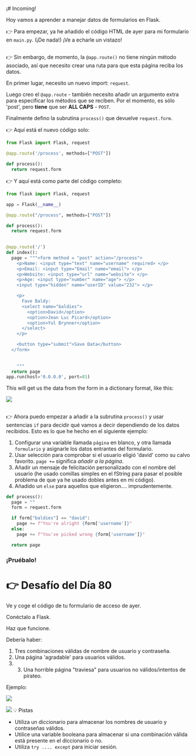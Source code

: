 ¡# Incoming!

Hoy vamos a aprender a manejar datos de formularios en Flask.

👉 Para empezar, ya he añadido el código HTML de ayer para mi formulario en `main.py`. (¡De nada!) ¡Ve a echarle un vistazo!
##
👉 Sin embargo, de momento, la `@app.route()` no tiene ningún método asociado, así que necesito crear una ruta para que esta página reciba los datos.

En primer lugar, necesito un nuevo import: `request`.

Luego creo el `@app.route` - también necesito añadir un argumento extra para especificar los métodos que se reciben. Por el momento, es sólo 'post', pero **tiene** que ser **ALL CAPS** - `POST`.

Finalmente defino la subrutina `process()` que devuelve `request.form`.

👉 Aquí está el nuevo código solo:

```python
from Flask import Flask, request

@app.route('/process', methods=["POST"])

def process():
  return request.form
```

👉 Y aquí está como parte del código completo:

```python
from flask import Flask, request

app = Flask(__name__)

@app.route("/process", methods=["POST"])

def process():
  return request.form

  
@app.route('/')
def index():
  page = """<form method = "post" action="/process">
    <p>Name: <input type="text" name="username" required> </p>
    <p>Email: <input type="Email" name="email"> </p>
    <p>Website: <input type="url" name="website"> </p>
    <p>Age: <input type="number" name="age"> </p>
    <input type="hidden" name="userID" value="232"> </p>

    <p>
      Fave Baldy: 
      <select name="baldies">
        <option>David</option>
        <option>Jean Luc Picard</option>
        <option>Yul Brynner</option>
      </select>
    </p>

    <button type="submit">Save Data</button>
  </form>
    
    
    """
  return page
app.run(host='0.0.0.0', port=81)
```


This will get us the data from the form in a dictionary format, like this:

![](resources/01_post1.png)
##
👉 Ahora puedo empezar a añadir a la subrutina `process()` y usar sentencias `if` para decidir qué vamos a decir dependiendo de los datos recibidos. Esto es lo que he hecho en el siguiente ejemplo:
1. Configurar una variable llamada `página` en blanco, y otra llamada `formulario` y asignarle los datos entrantes del formulario.
2. Usar selección para comprobar si el usuario eligió 'david' como su calvo favorito. `page +=` significa *añadir a la página*.
3. Añadir un mensaje de felicitación personalizado con el nombre del usuario (he usado comillas simples en el fString para pasar el posible problema de que ya he usado dobles antes en mi código).
4. Añadido un `else` para aquellos que eligieron.... imprudentemente.

```python
def process():
  page = ""
  form = request.form

  if form["baldies"] == "david":
    page += f"You're alright {form['username']}"
  else:
    page += f"You've picked wrong {form['username']}"

  return page
```
### ¡Pruébalo!

# 👉 Desafío del Día 80

Ve y coge el código de tu formulario de acceso de ayer. 

Conéctalo a Flask.

Haz que funcione.

Debería haber:

1. Tres combinaciones válidas de nombre de usuario y contraseña.
2. Una página 'agradable' para usuarios válidos.
3. 3. Una horrible página "traviesa" para usuarios no válidos/intentos de pirateo.
    
Ejemplo:

![](resources/04_challenge1.png)

![](resources/04_challenge2.png)
<detalles> <sumario> 💡 Pistas </sumario>
  
- Utiliza un diccionario para almacenar los nombres de usuario y contraseñas válidos.
- Utilice una variable booleana para almacenar si una combinación válida está presente en el diccionario o no.
- Utiliza `try .... except` para iniciar sesión.

</detalles>